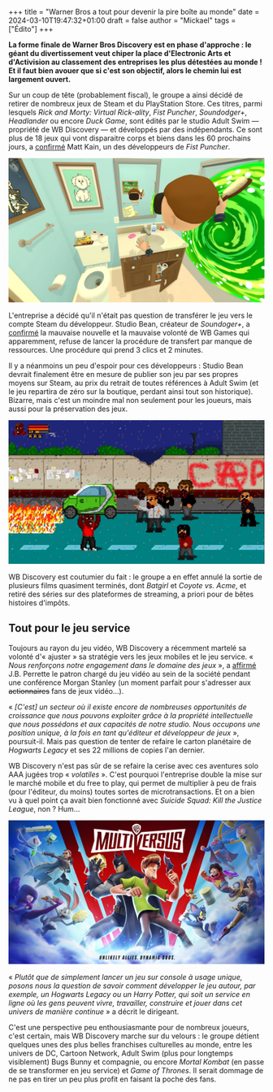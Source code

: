 +++
title = "Warner Bros a tout pour devenir la pire boîte au monde"
date = 2024-03-10T19:47:32+01:00
draft = false
author = "Mickael"
tags = ["Édito"]
+++

**La forme finale de Warner Bros Discovery est en phase d'approche : le géant du divertissement veut chiper la place d'Electronic Arts et d'Activision au classement des entreprises les plus détestées au monde ! Et il faut bien avouer que si c'est son objectif, alors le chemin lui est largement ouvert.**

Sur un coup de tête (probablement fiscal), le groupe a ainsi décidé de retirer de nombreux jeux de Steam et du PlayStation Store. Ces titres, parmi lesquels *Rick and Morty: Virtual Rick-ality*, *Fist Puncher*, *Soundodger+*, *Headlander* ou encore *Duck Game*, sont édités par le studio Adult Swim — propriété de WB Discovery — et développés par des indépendants. Ce sont plus de 18 jeux qui vont disparaitre corps et biens dans les 60 prochains jours, a [confirmé](https://steamcommunity.com/app/238630/discussions/0/4286935452896532419) Matt Kain, un des développeurs de *Fist Puncher*.

![Le jeu Rick et Morty](rickmorty.jpeg "Rick and Morty: Virtual Rick-ality.")

L'entreprise a décidé qu'il n'était pas question de transférer le jeu vers le compte Steam du développeur. Studio Bean, créateur de *Soundoger+*, a [confirmé](https://twitter.com/onemrbean/status/1765826777501372521) la mauvaise nouvelle et la mauvaise volonté de WB Games qui apparemment, refuse de lancer la procédure de transfert par manque de ressources. Une procédure qui prend 3 clics et 2 minutes.

Il y a néanmoins un peu d'espoir pour ces développeurs : Studio Bean devrait finalement être en mesure de publier son jeu par ses propres moyens sur Steam, au prix du retrait de toutes références à Adult Swim (et le jeu repartira de zéro sur la boutique, perdant ainsi tout son historique). Bizarre, mais c'est un moindre mal non seulement pour les joueurs, mais aussi pour la préservation des jeux.

![Fist Puncher](FistPuncher.jpeg "Fist Puncher.")


WB Discovery est coutumier du fait : le groupe a en effet annulé la sortie de plusieurs films quasiment terminés, dont *Batgirl* et *Coyote vs. Acme*, et retiré des séries sur des plateformes de streaming, a priori pour de bêtes histoires d'impôts.

## Tout pour le jeu service

Toujours au rayon du jeu vidéo, WB Discovery a récemment martelé sa volonté d'« ajuster » sa stratégie vers les jeux mobiles et le jeu service. « *Nous renforçons notre engagement dans le domaine des jeux* », a [affirmé](https://www.gamespot.com/articles/warner-bros-discusses-volatile-aaa-console-games-will-lean-into-free-to-play-and-mobile/1100-6521597/) J.B. Perrette le patron chargé du jeu vidéo au sein de la société pendant une conférence Morgan Stanley (un moment parfait pour s'adresser aux ~~actionnaires~~ fans de jeux vidéo…). 

« *[C'est] un secteur où il existe encore de nombreuses opportunités de croissance que nous pouvons exploiter grâce à la propriété intellectuelle que nous possédons et aux capacités de notre studio. Nous occupons une position unique, à la fois en tant qu'éditeur et développeur de jeux* », poursuit-il. Mais pas question de tenter de refaire le carton planétaire de *Hogwarts Legacy* et ses 22 millions de copies l'an dernier.

WB Discovery n'est pas sûr de se refaire la cerise avec ces aventures solo AAA jugées trop « *volatiles* ». C'est pourquoi l'entreprise double la mise sur le marché mobile et du free to play, qui permet de multiplier à peu de frais (pour l'éditeur, du moins) toutes sortes de microtransactions. Et on a bien vu à quel point ça avait bien fonctionné avec *Suicide Squad: Kill the Justice League*, non ? Hum…

![Fist Puncher](multiversus.jpeg "Multiversus est un des jeux service de WB Games qui a été plutôt bien accueilli avec son gameplay copié/collé de Smash.")

« *Plutôt que de simplement lancer un jeu sur console à usage unique, posons nous la question de savoir comment développer le jeu autour, par exemple, un Hogwarts Legacy ou un Harry Potter, qui soit un service en ligne où les gens peuvent vivre, travailler, construire et jouer dans cet univers de manière continue* » a décrit le dirigeant.

C'est une perspective peu enthousiasmante pour de nombreux joueurs, c'est certain, mais WB Discovery marche sur du velours : le groupe détient quelques unes des plus belles franchises culturelles au monde, entre les univers de DC, Cartoon Network, Adult Swim (plus pour longtemps visiblement)  Bugs Bunny et compagnie, ou encore *Mortal Kombat* (en passe de se transformer en jeu service) et *Game of Thrones*. Il serait dommage de ne pas en tirer un peu plus profit en faisant la poche des fans.